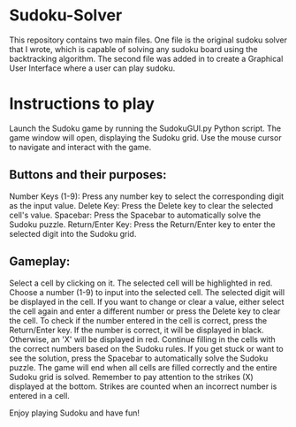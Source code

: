 # Sudoku-Solver
This repository contains two main files. One file is the original sudoku solver that I wrote, which is capable of solving any sudoku board using the backtracking algorithm. The second file was added in to create a Graphical User Interface where a user can play sudoku.


# Instructions to play
Launch the Sudoku game by running the SudokuGUI.py Python script.
The game window will open, displaying the Sudoku grid.
Use the mouse cursor to navigate and interact with the game.

## Buttons and their purposes:

Number Keys (1-9): Press any number key to select the corresponding digit as the input value.
Delete Key: Press the Delete key to clear the selected cell's value.
Spacebar: Press the Spacebar to automatically solve the Sudoku puzzle.
Return/Enter Key: Press the Return/Enter key to enter the selected digit into the Sudoku grid.

## Gameplay:

Select a cell by clicking on it. The selected cell will be highlighted in red.
Choose a number (1-9) to input into the selected cell. The selected digit will be displayed in the cell.
If you want to change or clear a value, either select the cell again and enter a different number or press the Delete key to clear the cell.
To check if the number entered in the cell is correct, press the Return/Enter key. If the number is correct, it will be displayed in black. Otherwise, an 'X' will be displayed in red.
Continue filling in the cells with the correct numbers based on the Sudoku rules.
If you get stuck or want to see the solution, press the Spacebar to automatically solve the Sudoku puzzle.
The game will end when all cells are filled correctly and the entire Sudoku grid is solved.
Remember to pay attention to the strikes (X) displayed at the bottom. Strikes are counted when an incorrect number is entered in a cell.

Enjoy playing Sudoku and have fun!






